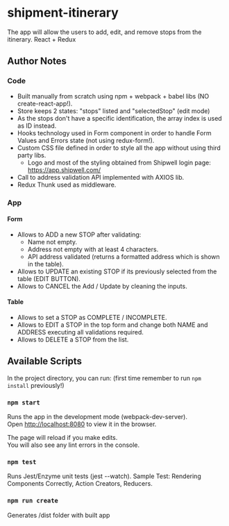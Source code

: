 # shipment-itinerary
The app will allow the users to add, edit, and remove stops from the itinerary. React + Redux

## Author Notes

### Code

* Built manually from scratch using npm + webpack + babel libs (NO create-react-app!).
* Store keeps 2 states: "stops" listed and "selectedStop" (edit mode)
* As the stops don't have a specific identification, the array index is used as ID instead.
* Hooks technology used in Form component in order to handle Form Values and Errors state (not using redux-form!).
* Custom CSS file defined in order to style all the app without using third party libs.
  - Logo and most of the styling obtained from Shipwell login page: https://app.shipwell.com/
* Call to address validation API implemented with AXIOS lib.
* Redux Thunk used as middleware.

### App

#### Form
* Allows to ADD a new STOP after validating:
  - Name not empty.
  - Address not empty with at least 4 characters.
  - API address validated (returns a formatted address which is shown in the table).
* Allows to UPDATE an existing STOP if its previously selected from the table (EDIT BUTTON).
* Allows to CANCEL the Add / Update by cleaning the inputs.

#### Table
* Allows to set a STOP as COMPLETE / INCOMPLETE.
* Allows to EDIT a STOP in the top form and change both NAME and ADDRESS executing all validations required.
* Allows to DELETE a STOP from the list.

## Available Scripts

In the project directory, you can run: (first time remember to run `npm install` previously!)

### `npm start`

Runs the app in the development mode (webpack-dev-server).<br>
Open [http://localhost:8080](http://localhost:8080) to view it in the browser.

The page will reload if you make edits.<br>
You will also see any lint errors in the console.

### `npm test`

Runs Jest/Enzyme unit tests (jest --watch).
Sample Test: Rendering Components Correctly, Action Creators, Reducers. 

### `npm run create`

Generates /dist folder with built app
